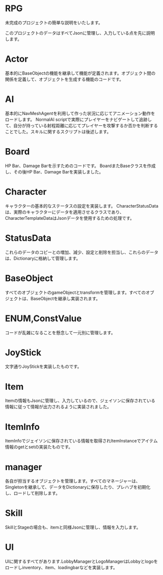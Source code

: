 # RPG

未完成のプロジェクトの簡単な説明をいたします。

このプロジェクトのデータはすべてJsonに管理し、入力している点を先に説明します。
# Actor
基本的にBaseObjectの機能を継承して機能が定義されます。オブジェクト間の関係を定義して、オブジェクトを生成する機能のコードです。

# AI
基本的にNavMeshAgentを利用して作った状況に応じてアニメーション動作をロードします。 NormalAI scriptで実際にプレイヤーをナビゲートして追跡して、自分が持っている射程距離に応じてプレイヤーを攻撃するか否かを判断することでした。スキルに関するスクリプトは後述します。


# Board
HP Bar、Damage Barを示すためのコードです。 BoardまたBaseクラスを作成し、その後HP Bar、Damage Barを実装しました。

# Character
キャラクターの基本的なステータスの設定を実装します。 CharacterStatusDataは、実際のキャラクターにデータを適用させるクラスであり、CharacterTemplateDataはJsonデータを使用するための処理です。

# StatusData
これらのデータのコピーとの増加、減少、設定と削除を担当し、これらのデータは、Dictionaryに格納して管理します。

# BaseObject
すべてのオブジェクトのgameObjectとtransformを管理します。すべてのオブジェクトは、BaseObjectを継承し実装されます。

# ENUM,ConstValue
コードが乱雑になることを懸念して一元別に管理します。

# JoyStick
文字通りJoyStickを実装したものです。

# Item
Itemの情報もJsonに管理し、入力しているので、ジェイソンに保存されている情報に従って情報が出力されるように実装されました。

# ItemInfo
ItemInfoでジェイソンに保存されている情報を取得されItemInstanceでアイテム情報のgetとsetの実装たものです。

# manager
各自が担当するオブジェクトを管理します。すべてのマネージャーは、Singletonを継承して、データをDictionaryに保存したり、プレハブを初期化し、ロードして削除します。

# Skill
SkillとStageの場合も、itemと同様Jsonに管理し、情報を入力します。

# UI
UIに関するすべてがあります.LobbyManagerとLogoManagerはLobbyとlogoをロードしinventory、item、loadingbarなどを実装します。
